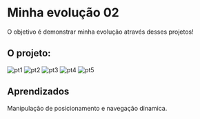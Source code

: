# Minha evolução 02
O objetivo é demonstrar minha evolução através desses projetos!

## O projeto:
![pt1](https://user-images.githubusercontent.com/82615437/203659434-5c0a9f4f-1788-435a-9221-926a7619125c.jpg)
![pt2](https://user-images.githubusercontent.com/82615437/203659436-eff9a1c5-c00c-4b16-a358-f9723bbcb4e1.jpg)
![pt3](https://user-images.githubusercontent.com/82615437/203659437-d081f6e9-39de-4047-a1d5-dd1215bf5f9e.jpg)
![pt4](https://user-images.githubusercontent.com/82615437/203659439-79fa1c35-549b-4e50-9662-0c900638783e.jpg)
![pt5](https://user-images.githubusercontent.com/82615437/203659441-07c458b8-656c-411e-823d-ff5aba480ed7.jpg)

## Aprendizados
Manipulação de posicionamento e navegação dinamica.
